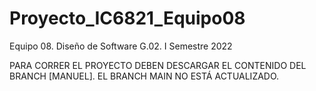 # Proyecto_IC6821_Equipo08
Equipo 08. Diseño de Software G.02. I Semestre 2022

PARA CORRER EL PROYECTO DEBEN DESCARGAR EL CONTENIDO DEL BRANCH [MANUEL]. EL BRANCH MAIN NO ESTÁ ACTUALIZADO.
